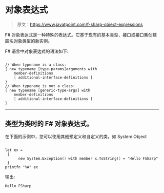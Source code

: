# 对象表达式

> 原文：<https://www.javatpoint.com/f-sharp-object-expressions>

F# 对象表达式是一种特殊的表达式。它基于现有的基本类型、接口或接口集创建匿名对象类型的新实例。

F# 语言中对象表达式的语法如下:

```

// When typename is a class:
{ new typename [type-params]arguments with
    member-definitions
    [ additional-interface-definitions ]
}
// When typename is not a class:
{ new typename [generic-type-args] with
    member-definitions
    [ additional-interface-definitions ]
}

```

* * *

## 类型为类时的 F# 对象表达式。

在下面的示例中，您可以使用其他预定义和自定义的类，如 System.Object

```

let ex =
 {
      new System.Exception() with member x.ToString() = "Hello FSharp" 
 }
printfn "%A" ex

```

输出:

```
Hello FSharp

```